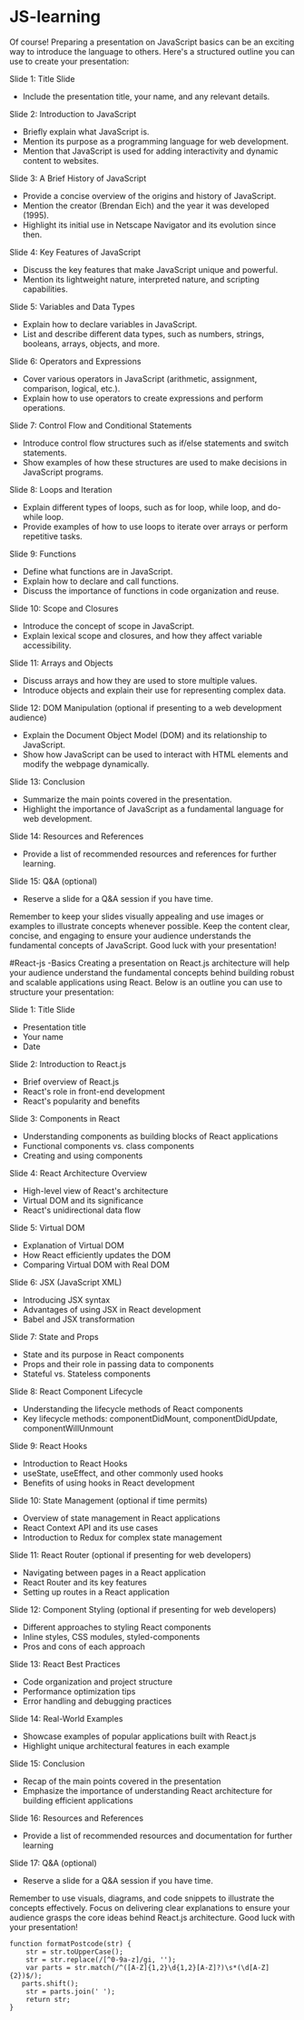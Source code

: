 # JS-learning
Of course! Preparing a presentation on JavaScript basics can be an exciting way to introduce the language to others. Here's a structured outline you can use to create your presentation:

Slide 1: Title Slide
- Include the presentation title, your name, and any relevant details.

Slide 2: Introduction to JavaScript
- Briefly explain what JavaScript is.
- Mention its purpose as a programming language for web development.
- Mention that JavaScript is used for adding interactivity and dynamic content to websites.

Slide 3: A Brief History of JavaScript
- Provide a concise overview of the origins and history of JavaScript.
- Mention the creator (Brendan Eich) and the year it was developed (1995).
- Highlight its initial use in Netscape Navigator and its evolution since then.

Slide 4: Key Features of JavaScript
- Discuss the key features that make JavaScript unique and powerful.
- Mention its lightweight nature, interpreted nature, and scripting capabilities.

Slide 5: Variables and Data Types
- Explain how to declare variables in JavaScript.
- List and describe different data types, such as numbers, strings, booleans, arrays, objects, and more.

Slide 6: Operators and Expressions
- Cover various operators in JavaScript (arithmetic, assignment, comparison, logical, etc.).
- Explain how to use operators to create expressions and perform operations.

Slide 7: Control Flow and Conditional Statements
- Introduce control flow structures such as if/else statements and switch statements.
- Show examples of how these structures are used to make decisions in JavaScript programs.

Slide 8: Loops and Iteration
- Explain different types of loops, such as for loop, while loop, and do-while loop.
- Provide examples of how to use loops to iterate over arrays or perform repetitive tasks.

Slide 9: Functions
- Define what functions are in JavaScript.
- Explain how to declare and call functions.
- Discuss the importance of functions in code organization and reuse.

Slide 10: Scope and Closures
- Introduce the concept of scope in JavaScript.
- Explain lexical scope and closures, and how they affect variable accessibility.

Slide 11: Arrays and Objects
- Discuss arrays and how they are used to store multiple values.
- Introduce objects and explain their use for representing complex data.

Slide 12: DOM Manipulation (optional if presenting to a web development audience)
- Explain the Document Object Model (DOM) and its relationship to JavaScript.
- Show how JavaScript can be used to interact with HTML elements and modify the webpage dynamically.

Slide 13: Conclusion
- Summarize the main points covered in the presentation.
- Highlight the importance of JavaScript as a fundamental language for web development.

Slide 14: Resources and References
- Provide a list of recommended resources and references for further learning.

Slide 15: Q&A (optional)
- Reserve a slide for a Q&A session if you have time.

Remember to keep your slides visually appealing and use images or examples to illustrate concepts whenever possible. Keep the content clear, concise, and engaging to ensure your audience understands the fundamental concepts of JavaScript. Good luck with your presentation!


#React-js -Basics
Creating a presentation on React.js architecture will help your audience understand the fundamental concepts behind building robust and scalable applications using React. Below is an outline you can use to structure your presentation:

Slide 1: Title Slide
- Presentation title
- Your name
- Date

Slide 2: Introduction to React.js
- Brief overview of React.js
- React's role in front-end development
- React's popularity and benefits

Slide 3: Components in React
- Understanding components as building blocks of React applications
- Functional components vs. class components
- Creating and using components

Slide 4: React Architecture Overview
- High-level view of React's architecture
- Virtual DOM and its significance
- React's unidirectional data flow

Slide 5: Virtual DOM
- Explanation of Virtual DOM
- How React efficiently updates the DOM
- Comparing Virtual DOM with Real DOM

Slide 6: JSX (JavaScript XML)
- Introducing JSX syntax
- Advantages of using JSX in React development
- Babel and JSX transformation

Slide 7: State and Props
- State and its purpose in React components
- Props and their role in passing data to components
- Stateful vs. Stateless components

Slide 8: React Component Lifecycle
- Understanding the lifecycle methods of React components
- Key lifecycle methods: componentDidMount, componentDidUpdate, componentWillUnmount

Slide 9: React Hooks
- Introduction to React Hooks
- useState, useEffect, and other commonly used hooks
- Benefits of using hooks in React development

Slide 10: State Management (optional if time permits)
- Overview of state management in React applications
- React Context API and its use cases
- Introduction to Redux for complex state management

Slide 11: React Router (optional if presenting for web developers)
- Navigating between pages in a React application
- React Router and its key features
- Setting up routes in a React application

Slide 12: Component Styling (optional if presenting for web developers)
- Different approaches to styling React components
- Inline styles, CSS modules, styled-components
- Pros and cons of each approach

Slide 13: React Best Practices
- Code organization and project structure
- Performance optimization tips
- Error handling and debugging practices

Slide 14: Real-World Examples
- Showcase examples of popular applications built with React.js
- Highlight unique architectural features in each example

Slide 15: Conclusion
- Recap of the main points covered in the presentation
- Emphasize the importance of understanding React architecture for building efficient applications

Slide 16: Resources and References
- Provide a list of recommended resources and documentation for further learning

Slide 17: Q&A (optional)
- Reserve a slide for a Q&A session if you have time.

Remember to use visuals, diagrams, and code snippets to illustrate the concepts effectively. Focus on delivering clear explanations to ensure your audience grasps the core ideas behind React.js architecture. Good luck with your presentation!


```
function formatPostcode(str) {
	str = str.toUpperCase();
	str = str.replace(/[^0-9a-z]/gi, '');
	var parts = str.match(/^([A-Z]{1,2}\d{1,2}[A-Z]?)\s*(\d[A-Z]{2})$/);
   parts.shift();
	str = parts.join(' ');
	return str;
}
```
